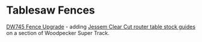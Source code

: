 # Tablesaw Fences

[DW745 Fence Upgrade](https://www.festoolownersgroup.com/other-tools-accessories/upgraded-my-dw745) - adding [Jessem Clear Cut router table stock guides](https://jessem.com/collections/router-table-accessories/products/clear-cut-stock-guides) on a section of Woodpecker Super Track.
